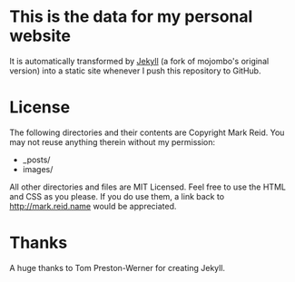 This is the data for my personal website
========================================

It is automatically transformed by [Jekyll](http://github.com/mreid/jekyll) 
(a fork of mojombo's original version)
into a static site whenever I push this repository to GitHub.

License
=======

The following directories and their contents are Copyright Mark Reid. 
You may not reuse anything therein without my permission:

* _posts/
* images/

All other directories and files are MIT Licensed. 
Feel free to use the HTML and CSS as you please. If you do use them, a link back to <http://mark.reid.name> would be appreciated.

Thanks
======
A huge thanks to Tom Preston-Werner for creating Jekyll.